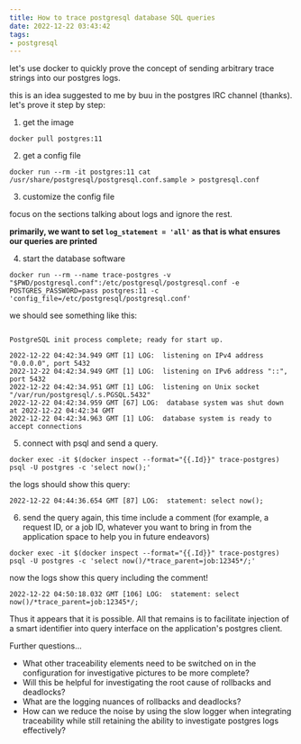 ```yaml
---
title: How to trace postgresql database SQL queries
date: 2022-12-22 03:43:42
tags:
- postgresql
---
```


let's use docker to quickly prove the concept of sending arbitrary trace strings into our postgres logs.

this is an idea suggested to me by buu in the postgres IRC channel (thanks). let's prove it step by step:

1. get the image

```
docker pull postgres:11
```

2. get a config file

```
docker run --rm -it postgres:11 cat /usr/share/postgresql/postgresql.conf.sample > postgresql.conf
```

3. customize the config file

focus on the sections talking about logs and ignore the rest.

**primarily, we want to set `log_statement = 'all'` as that is what ensures our queries are printed**

4. start the database software

```
docker run --rm --name trace-postgres -v "$PWD/postgresql.conf":/etc/postgresql/postgresql.conf -e POSTGRES_PASSWORD=pass postgres:11 -c 'config_file=/etc/postgresql/postgresql.conf'
```

we should see something like this:

```

PostgreSQL init process complete; ready for start up.

2022-12-22 04:42:34.949 GMT [1] LOG:  listening on IPv4 address "0.0.0.0", port 5432
2022-12-22 04:42:34.949 GMT [1] LOG:  listening on IPv6 address "::", port 5432
2022-12-22 04:42:34.951 GMT [1] LOG:  listening on Unix socket "/var/run/postgresql/.s.PGSQL.5432"
2022-12-22 04:42:34.959 GMT [67] LOG:  database system was shut down at 2022-12-22 04:42:34 GMT
2022-12-22 04:42:34.963 GMT [1] LOG:  database system is ready to accept connections
```

5. connect with psql and send a query.

```
docker exec -it $(docker inspect --format="{{.Id}}" trace-postgres) psql -U postgres -c 'select now();'
```

the logs should show this query:

```
2022-12-22 04:44:36.654 GMT [87] LOG:  statement: select now();
```

6. send the query again, this time include a comment (for example, a request ID, or a job ID, whatever you want to bring in from the application space to help you in future endeavors)

```
docker exec -it $(docker inspect --format="{{.Id}}" trace-postgres) psql -U postgres -c 'select now()/*trace_parent=job:12345*/;'
```

now the logs show this query including the comment!

```
2022-12-22 04:50:18.032 GMT [106] LOG:  statement: select now()/*trace_parent=job:12345*/;
```

Thus it appears that it is possible. All that remains is to facilitate injection of a smart identifier into query interface on the application's postgres client.

Further questions...

- What other traceability elements need to be switched on in the configuration for investigative pictures to be more complete?
- Will this be helpful for investigating the root cause of rollbacks and deadlocks?
- What are the logging nuances of rollbacks and deadlocks?
- How can we reduce the noise by using the slow logger when integrating traceability while still retaining the ability to investigate postgres logs effectively?